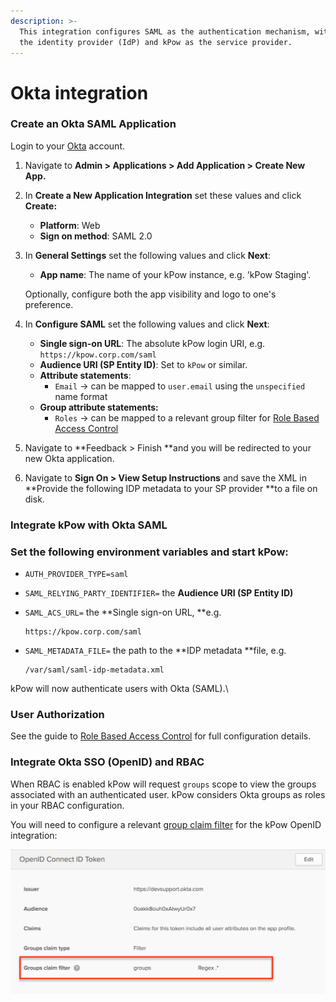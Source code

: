 ```yaml
---
description: >-
  This integration configures SAML as the authentication mechanism, with Okta as
  the identity provider (IdP) and kPow as the service provider.
---
```


# Okta integration

### Create an Okta SAML Application

Login to your [Okta](https://okta.com) account.

1. Navigate to **Admin > Applications > Add Application > Create New App.**
2. In **Create a New Application Integration** set these values and click **Create:**
   * **Platform**: Web
   * **Sign on method**: SAML 2.0
3.  In **General Settings** set the following values and click **Next**:

    * **App name**: The name of your kPow instance, e.g. 'kPow Staging'.

    Optionally, configure both the app visibility and logo to one's preference.
4. In **Configure SAML** set the following values and click **Next**:
   * **Single sign-on URL**: The absolute kPow login URI, e.g.\
     `https://kpow.corp.com/saml`
   * **Audience URI (SP Entity ID)**: Set to `kPow` or similar.
   * **Attribute statements**:
     * `Email` -> can be mapped to `user.email` using the `unspecified` name format
   * **Group attribute statements:**
     * `Roles` -> can be mapped to a relevant group filter for [Role Based Access Control](https://support.operatr.io/hc/en-us/articles/900002019823)
5. Navigate to **Feedback > Finish **and you will be redirected to your new Okta application.
6.  Navigate to  **Sign On > View Setup Instructions** and save the XML in **Provide the following IDP metadata to your SP provider **to a file on disk. 



### Integrate kPow with Okta SAML

### Set the following environment variables and start kPow:

* `AUTH_PROVIDER_TYPE=saml`
* `SAML_RELYING_PARTY_IDENTIFIER=` the **Audience URI (SP Entity ID)**
*   `SAML_ACS_URL=` the **Single sign-on URL, **e.g.

    ```
    https://kpow.corp.com/saml
    ```
*   `SAML_METADATA_FILE=` the path to the **IDP metadata **file, e.g.

    ```
    /var/saml/saml-idp-metadata.xml
    ```

kPow will now authenticate users with Okta (SAML).\


### User Authorization

See the guide to [Role Based Access Control](../../authorization/role-based-access-control.md) for full configuration details.

### Integrate Okta SSO (OpenID) and RBAC

When RBAC is enabled kPow will request `groups` scope to view the groups associated with an authenticated user. kPow considers Okta groups as roles in your RBAC configuration.

You will need to configure a relevant [group claim filter](https://developer.okta.com/docs/guides/customize-tokens-returned-from-okta/create-groups-claim/) for the kPow OpenID integration:

![](../../.gitbook/assets/rbac-okta-group-filter.png)
